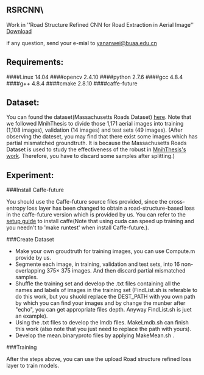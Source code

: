 ## RSRCNN\
Work in ''Road Structure Refined CNN for Road Extraction in Aerial Image''
[Download](http://ieeexplore.ieee.org/document/7876793/?reload=true)


if any question, send your e-mial to yananwei@buaa.edu.cn

Requirements:
--------------------------------------------
####Linux 14.04
####opencv 2.4.10
####python 2.7.6
####gcc 4.8.4
####g++ 4.8.4
####cmake 2.8.10
####caffe-future


Dataset:
---------------------------------------------
You can found the dataset(Massachusetts Roads Dataset) [here](https://www.cs.toronto.edu/%7Evmnih/data/.).  Note that we followed MnihThesis to divide those 1,171 aerial
images into training (1,108 images), validation (14 images) and test sets (49 images).
(After observing the dateset, you may find that there exist some images which has partial mismatched groundtruth. 
It is because the Massachusetts Roads Dataset is used to study the effectiveness of the robust in [MnihThesis's work](https://www.cs.toronto.edu/%7Evmnih/docs/Mnih_Volodymyr_PhD_Thesis.pdf).
Therefore, you have to discard some samples after splitting.)

Experiment:
---------------------------------------------
###Install Caffe-future

You should use the Caffe-future source files provided, since the cross-entropy loss layer has been changed to obtain a road-structure-based loss in the caffe-future version which is provided by us. You can refer to the [setup guide](http://caffe.berkeleyvision.org/install_apt.html) to install caffe(Note that using cuda can speed up training and you needn't to 'make runtest' when install Caffe-future.). 

###Create Dataset
* Make your own groudtruth for training images, you can use Compute.m provide by us.<br>
* Segmente each image, in training, validation and test sets, into 16 non-overlapping 375× 375 images. And then discard partial mismatched samples. <br>
* Shuffle the training set and develop the .txt files containing all the names and labels of images in the  training set (FindList.sh is referable to do this work, but you shuold replace the DEST_PATH with you own path by which you can find your images and by change the munber after "echo", you can get appropriate files depth. Anyway FindList.sh is juet an example).<br>
* Using the .txt files to develop the lmdb files. MakeLmdb.sh can finish this work (also note that you just need to replace the path with yours).<br>
* Develop the mean.binaryproto files by applying MakeMean.sh .<br>

###Training

After the steps above, you can use the upload Road structure refined loss layer to train models.
